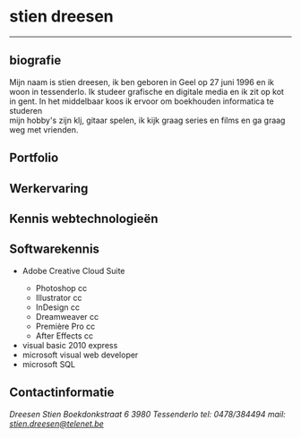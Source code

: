 <img href="http://i.imgur.com/tZUhXw4.png"/>
<h1> stien dreesen </h1>
<hr/>
<h2> biografie</h2>
Mijn naam is stien dreesen, ik ben geboren in Geel op 27 juni 1996 en ik woon in tessenderlo. Ik studeer grafische en digitale media en ik zit op kot in gent. In het middelbaar koos ik ervoor om boekhouden informatica te studeren </br> mijn hobby's zijn klj, gitaar spelen, ik kijk graag series en films en ga graag weg met vrienden.
</hr>
<h2>Portfolio</h2>
<h2>Werkervaring</h2>
<h2>Kennis webtechnologieën</h2>
<h2>Softwarekennis</h2>
<ul>
<li>Adobe Creative Cloud Suite</li>
<ul>
<li>Photoshop cc</li>
<li>Illustrator cc</li>
<li>InDesign cc</li>
<li>Dreamweaver cc</li>
<li>Première Pro cc</li>
<li>After Effects cc</li>
</ul>
<li> visual basic 2010 express</li>
<li>microsoft visual web developer</li>
<li> microsoft SQL </li>
</ul>

</hr>


<h2>Contactinformatie</h2>
<address>
Dreesen Stien
Boekdonkstraat 6
3980 Tessenderlo
tel: 0478/384494
mail: <A HREF="stien.dreesen@telenet.be">stien.dreesen@telenet.be</A>
</address>
</hr>
